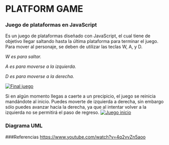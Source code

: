 # PLATFORM GAME

### Juego de plataformas en JavaScript
Es un juego de plataformas diseñado con JavaScript, el cual tiene de objetivo llegar saltando hasta la última plataforma para terminar el juego. Para mover al personaje, se deben de utilizar las teclas W, A, y D.

*W es para saltar.*

*A es para moverse a la izquierda.*

*D es para moverse a la derecha.*

[![Final juego](postimage "Final juego")](https://postimg.cc/Sn7YyYMg "Final juego")

Si en algún momento llegas a caerte a un precipicio, el juego se reinicia mandándote al inicio. Puedes moverte de izquierda a derecha, sin embargo sólo puedes avanzar hacia la derecha, ya que al intentar volver a la izquierda no se permitirá el paso de regreso.
[![Juego inicio](postimage "Juego inicio")](https://i.postimg.cc/RFBwj4HP/Captura-juego.png "Juego inicio")

### Diagrama UML

###Referencias
https://www.youtube.com/watch?v=4q2vvZn5aoo

